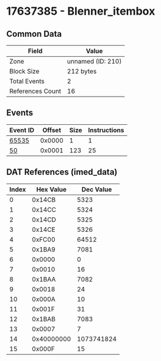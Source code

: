 # 17637385 - Blenner_itembox

## Common Data

| Field            | Value             |
|------------------|-------------------|
| Zone             | unnamed (ID: 210) |
| Block Size       | 212 bytes         |
| Total Events     | 2                 |
| References Count | 16                |

## Events

| Event ID            | Offset   |   Size |   Instructions |
|---------------------|----------|--------|----------------|
| [65535](./65535.md) | 0x0000   |      1 |              1 |
| [50](./50.md)       | 0x0001   |    123 |             25 |

## DAT References (imed_data)

|   Index | Hex Value   |   Dec Value |
|---------|-------------|-------------|
|       0 | 0x14CB      |        5323 |
|       1 | 0x14CC      |        5324 |
|       2 | 0x14CD      |        5325 |
|       3 | 0x14CE      |        5326 |
|       4 | 0xFC00      |       64512 |
|       5 | 0x1BA9      |        7081 |
|       6 | 0x0000      |           0 |
|       7 | 0x0010      |          16 |
|       8 | 0x1BAA      |        7082 |
|       9 | 0x0018      |          24 |
|      10 | 0x000A      |          10 |
|      11 | 0x001F      |          31 |
|      12 | 0x1BAB      |        7083 |
|      13 | 0x0007      |           7 |
|      14 | 0x40000000  |  1073741824 |
|      15 | 0x000F      |          15 |
